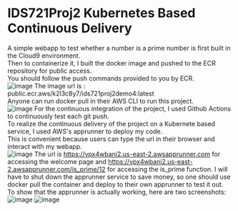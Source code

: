 # IDS721Proj2 Kubernetes Based Continuous Delivery
A simple webapp to test whether a number is a prime number is first built in the Cloud9 environment.  
Then to containerize it, I built the docker image and pushed to the ECR repository for public access.  
You should follow the push commands provided to you by ECR.  
![image](https://user-images.githubusercontent.com/90075179/155903627-d7b55c8b-6910-49b1-bea4-8f14a04ba175.png)
The image url is : public.ecr.aws/k2l3c8y7/ids721proj2demo4:latest  
Anyone can run docker pull in their AWS CLI to run this project.  
![image](https://user-images.githubusercontent.com/90075179/155903386-b89f5a7a-959a-4f88-bb62-441ec6dc30d4.png)
For the continuous integration of the project, I used Github Actions to continuously test each git push.  
To realize the continuous delivery of the project on a Kubernete based service, I used AWS's apprunner to deploy my code.  
This is convenient because users can type the url in their browser and interact with my webapp.  
![image](https://user-images.githubusercontent.com/90075179/155903462-cca076ab-5119-4dab-b9db-493d3dc01d76.png)
The url is https://vpx4wbani2.us-east-2.awsapprunner.com for accessing the welcome page and https://vpx4wbani2.us-east-2.awsapprunner.com/is_prime/12 for accessing the is_prime function. I will have to shut down the apprunner service to save money, so one should use docker pull the container and deploy to their own apprunner to test it out.  
To show that the apprunner is actually working, here are two screenshots:  
![image](https://user-images.githubusercontent.com/90075179/155903544-def27b37-35df-46f2-89c2-687272d51ca0.png)
![image](https://user-images.githubusercontent.com/90075179/155903548-bbf4efd5-93ec-43a3-8149-bf2817035b6a.png)
